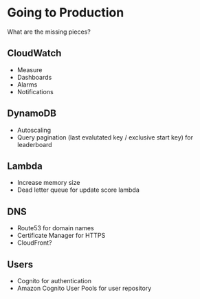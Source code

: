 # Going to Production

What are the missing pieces?


## CloudWatch

- Measure
- Dashboards
- Alarms
- Notifications


## DynamoDB

- Autoscaling
- Query pagination (last evalutated key / exclusive start key) for leaderboard


## Lambda

- Increase memory size
- Dead letter queue for update score lambda


## DNS

- Route53 for domain names
- Certificate Manager for HTTPS
- CloudFront?


## Users

- Cognito for authentication
- Amazon Cognito User Pools for user repository